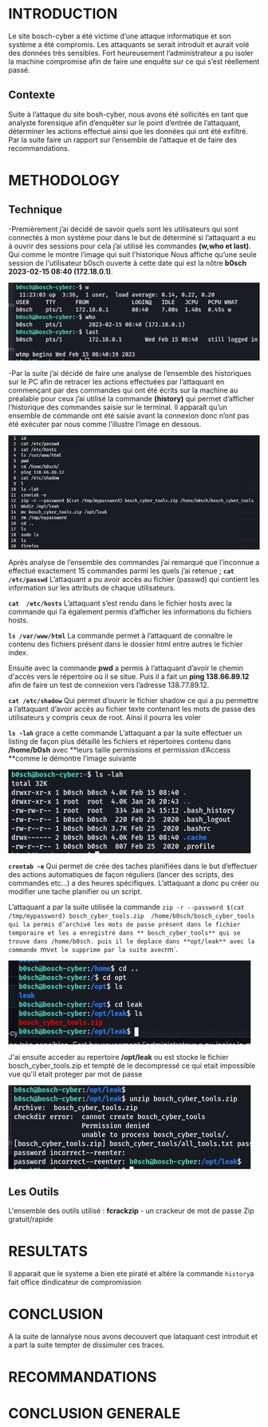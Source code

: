 # INTRODUCTION
 Le site bosch-cyber a été victime d’une attaque informatique et son 
système a été compromis. Les attaquants se serait introduit et aurait 
volé des données très sensibles. Fort heureusement l’administrateur a pu 
isoler la machine compromise afin de faire une enquête sur ce qui s’est 
réellement passé.

## Contexte
 Suite à l’attaque du site bosh-cyber, nous avons été sollicités en tant 
que analyste forensique afin d’enquêter sur le point d’entrée de 
l’attaquant, déterminer les actions effectué ainsi que les données qui 
ont été exfiltré. Par la suite faire un rapport sur l’ensemble de 
l’attaque et de faire des recommandations.

# METHODOLOGY
## Technique

-Premièrement j’ai décidé de savoir quels sont les utilisateurs qui sont 
connectés à mon système pour dans le but de déterminé si l’attaquant a 
eu à ouvrir des sessions pour cela j’ai utilisé les commandes **(w,who et last)**. Qui 
comme le montre l’image qui suit l'historique Nous affiche qu’une seule session de l'utilisateur b0sch 
ouverte à cette date qui est la nôtre **b0sch  2023-02-15 08:40 (172.18.0.1)**.

![alt text](https://github.com/TekHonore/FORENSIC_TP_TEKOUHA_Honore/blob/main/TP03/Images/01%20W%2CWHO%2CLAST.png)

-Par la suite j’ai décidé de faire une analyse de l’ensemble des historiques sur le PC afin de retracer les actions effectuées par l’attaquant en commençant par des commandes qui ont été écrits sur la machine au préalable pour ceux j’ai utilisé la commande **(history)** qui permet d’afficher l’historique des commandes saisie sur le terminal. Il apparaît qu’un ensemble de commande ont été saisie avant la connexion donc n’ont pas été exécuter par nous comme l’illustre l’image en dessous.

![alt text](https://github.com/TekHonore/FORENSIC_TP_TEKOUHA_Honore/blob/main/TP03/Images/Histo2cm.png)


Après analyse de l’ensemble des commandes j’ai remarqué que l’inconnue a effectué exactement 15 commandes parmi les quels j’ai retenue ;
**`cat  /etc/passwd`** L’attaquant a pu avoir accès au fichier (passwd) qui contient les information sur les attributs de chaque utilisateurs.

**`cat  /etc/hosts`** L’attaquant s’est rendu dans le fichier hosts avec la commande qui l’a également permis d’afficher les informations du fichiers hosts.
 
**`ls /var/www/html`** La commande permet à l’attaquant de connaître le contenu des fichiers présent dans le dossier html entre autres le fichier index. 

Ensuite avec la commande **pwd** a permis à l’attaquant d’avoir le chemin d'accès vers le répertoire où il se situe. Puis il a fait un **ping 138.66.89.12** afin de faire un test de connexion 
vers l’adresse 138.77.89.12.

**`cat /etc/shadow`** Qui permet d’ouvrir le fichier shadow ce qui a pu permettre a l’attaquant d’avoir accès au fichier texte contenant les mots de passe des utilisateurs y compris ceux de 
root. Ainsi il pourra les voler

**`ls -lah`** grace a cette commande L’attaquant a par la suite effectuer un listing de façon plus détaillé les fichiers et répertoires contenu dans **/home/b0sh** avec **leurs taille 
permissions et permission d’Access **comme le démontre l’image suivante

![alt text](https://github.com/TekHonore/FORENSIC_TP_TEKOUHA_Honore/blob/main/TP03/Images/03%20LS-LH.png)

**`crontab -e`** Qui permet de crée des taches planifiées dans le but d’effectuer des actions automatiques de façon réguliers (lancer des scripts, des commandes etc…) a des heures spécifiques. 
L’attaquant a donc pu créer ou modifier une tache planifier ou un script.

L’attaquant a par la suite utilisée la commande `zip -r --password $(cat /tmp/mypassword) bosch_cyber_tools.zip 
/home/b0sch/bosch_cyber_tools qui la permis d’archivé les mots de passe présent dans le fichier temporaire et les a enregistré dans ** bosch_cyber_tools** qui se trouve dans /home/b0sch. puis il le deplace dans **opt/leak** avec la commande `mv` et le supprime par la suite avec `rm`. 

![alt text](https://github.com/TekHonore/FORENSIC_TP_TEKOUHA_Honore/blob/main/TP03/Images/04%20bosch%20cyber%20tol.png)



J'ai ensuite acceder au repertoire **/opt/leak** ou est stocke le fichier bosch_cyber_tools.zip
et tempté de le decompressé ce qui etait impossible vue qu'il etait proteger par mot de passe

![alt text](https://github.com/TekHonore/FORENSIC_TP_TEKOUHA_Honore/blob/main/TP03/Images/05%20zipmdp.png)


 
## Les Outils
L'ensemble des outils utilisé :
**fcrackzip** - un crackeur de mot de passe Zip gratuit/rapide

 
 
# RESULTATS
Il apparait que le systeme a bien ete piraté et altére la commande `history`a fait office dindicateur de compromission 
# CONCLUSION
A la suite de lannalyse nous avons decouvert que lataquant cest introduit et a part la suite tempter de dissimuler ces traces.
 
# RECOMMANDATIONS 
# CONCLUSION GENERALE
